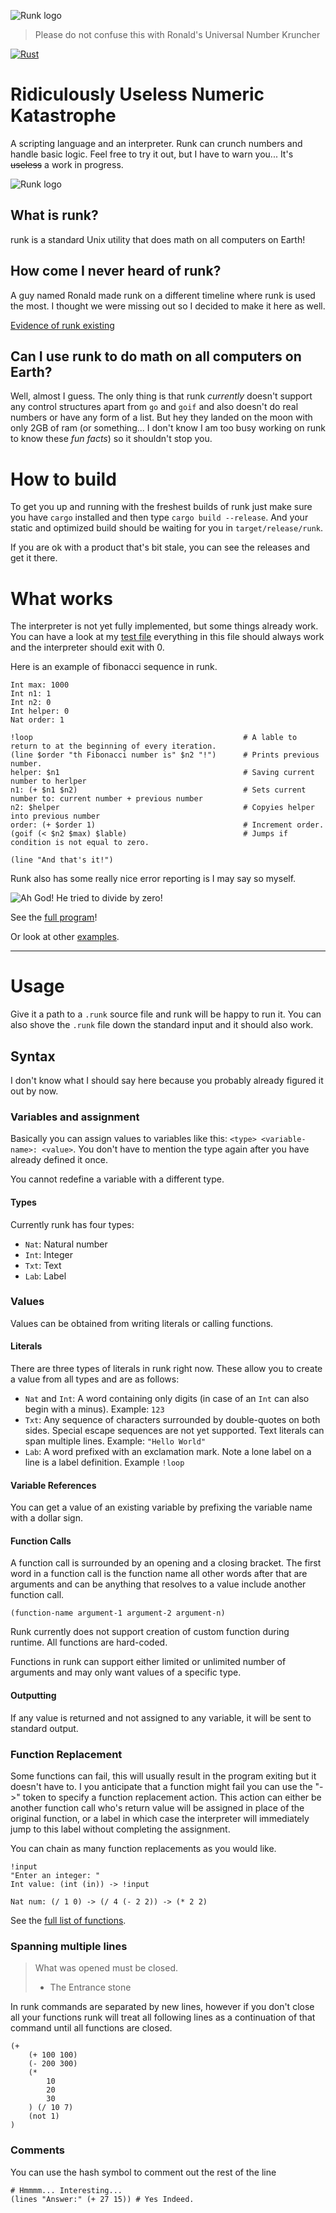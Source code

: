 ![Runk logo](promo/logo.gif)

> Please do not confuse this with Ronald's Universal Number Kruncher

[![Rust](https://github.com/OndrejZobal/runk/actions/workflows/rust.yml/badge.svg)](https://github.com/OndrejZobal/runk/actions/workflows/rust.yml)


# Ridiculously Useless Numeric Katastrophe
A scripting language and an interpreter. Runk can crunch numbers and handle basic logic.
Feel free to try it out, but I have to warn you... It's ~~useless~~ a work in progress.

![Runk logo](promo/runk-hello-world.png)


## What is runk?
runk is a standard Unix utility that does math on all computers on Earth!


## How come I never heard of runk?
A guy named Ronald made runk on a different timeline where runk is used the most.
I thought we were missing out so I decided to make it here as well.

[Evidence of runk existing](https://twitter.com/6thgrade4ever/status/1433519577892327424)


## Can I use runk to do math on all computers on Earth?
Well, almost I guess. The only thing is that runk *currently* doesn't support any control
structures apart from `go` and `goif` and also doesn't do real numbers or have any form of
a list. But hey they landed on the moon with only 2GB of ram (or something... I don't know I
am too busy working on runk to know these *fun facts*) so it shouldn't stop you.


# How to build
To get you up and running with the freshest builds of runk just make sure you have `cargo`
installed and then type `cargo build --release`. And your static and optimized build
should be waiting for you in `target/release/runk`.

If you are ok with a product that's bit stale, you can see the releases and get it there.


# What works
The interpreter is not yet fully implemented, but some things already work. You can
have a look at my [test file](examples/test.runk) everything in this file should
always work and the interpreter should exit with 0.

Here is an example of fibonacci sequence in runk.

``` runk
Int max: 1000
Int n1: 1
Int n2: 0
Int helper: 0
Nat order: 1

!loop                                               # A lable to return to at the beginning of every iteration.
(line $order "th Fibonacci number is" $n2 "!")      # Prints previous number.
helper: $n1                                         # Saving current number to herlper
n1: (+ $n1 $n2)                                     # Sets current number to: current number + previous number
n2: $helper                                         # Copyies helper into previous number
order: (+ $order 1)                                 # Increment order.
(goif (< $n2 $max) $lable)                          # Jumps if condition is not equal to zero.

(line "And that's it!")
```

Runk also has some really nice error reporting is I may say so myself.

![Ah God! He tried to divide by zero!](promo/you-will-love-making-mistakes.png)

See the [full program](examples/fibonacci/fibonacci.runk)!

Or look at other [examples](examples/).

* * *

# Usage
Give it a path to a `.runk` source file and runk will be happy to run it.
You can also shove the `.runk` file down the standard input
and it should also work.


## Syntax
I don't know what I should say here because you probably already figured it out by now.


### Variables and assignment
Basically you can assign values to variables like this: `<type> <variable-name>: <value>`.
You don't have to mention the type again after you have already defined it once.

You cannot redefine a variable with a different type.

#### Types
Currently runk has four types:
 - `Nat`: Natural number
 - `Int`: Integer
 - `Txt`: Text
 - `Lab`: Label


### Values
Values can be obtained from writing literals or calling functions.

#### Literals
There are three types of literals in runk right now. These allow you to create
a value from all types and are as follows:
 - `Nat` and `Int`: A word containing only digits (in case of an `Int` can also begin with a minus). Example: `123`
 - `Txt`: Any sequence of characters surrounded by double-quotes on both sides. Special escape sequences are
 not yet supported. Text literals can span multiple lines. Example: `"Hello World"`
 - `Lab`: A word prefixed with an exclamation mark. Note a lone label on a line is a label definition. Example `!loop`

#### Variable References
You can get a value of an existing variable by prefixing the variable name with a dollar sign.

#### Function Calls
A function call is surrounded by an opening and a closing bracket. The first word in a function call is the function name
all other words after that are arguments and can be anything that resolves to a value include another function call.

```runk
(function-name argument-1 argument-2 argument-n)
```

Runk currently does not support creation of custom function during runtime.
All functions are hard-coded.

Functions in runk can support either limited or unlimited number of arguments and
may only want values of a specific type.

#### Outputting
If any value is returned and not assigned to any variable, it will be sent to standard output.


### Function Replacement
Some functions can fail, this will usually result in the program exiting but
it doesn't have to. I you anticipate that a function might fail you can use the "->"
token to specify a function replacement action. This action can either be another
function call who's return value will be assigned in place of the original
function, or a label in which case the interpreter will immediately jump to this label
without completing the assignment.

You can chain as many function replacements as you would like.

```runk
!input
"Enter an integer: "
Int value: (int (in)) -> !input

Nat num: (/ 1 0) -> (/ 4 (- 2 2)) -> (* 2 2)
```

See the [full list of functions](docs/function-list.md).


### Spanning multiple lines
> What was opened must be closed.
>   - The Entrance stone

In runk commands are separated by new lines, however if you don't close all your functions
runk will treat all following lines as a continuation of that command until all functions
are closed.

```runk
(+
    (+ 100 100)
    (- 200 300)
    (*
        10
        20
        30
    ) (/ 10 7)
    (not 1)
)
```


### Comments
You can use the hash symbol to comment out the rest of the line

```runk
# Hmmmm... Interesting...
(lines "Answer:" (+ 27 15)) # Yes Indeed.
```


